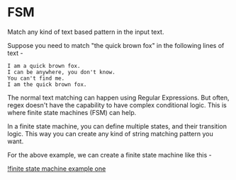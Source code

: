 # FSM

Match any kind of text based pattern in the input text.

Suppose you need to match "the quick brown fox" in the following lines of text -

```
I am a quick brown fox.
I can be anywhere, you don't know.
You can't find me.
I am the quick brown fox.
```

The normal text matching can happen using Regular Expressions. But often, regex doesn't have the capability to have complex conditional logic. This is where finite state machines (FSM) can help.

In a finite state machine, you can define multiple states, and their transition logic. This way you can create any kind of string matching pattern you want.

For the above example, we can create a finite state machine like this -

[!finite state machine example one](docs/example_01.png)